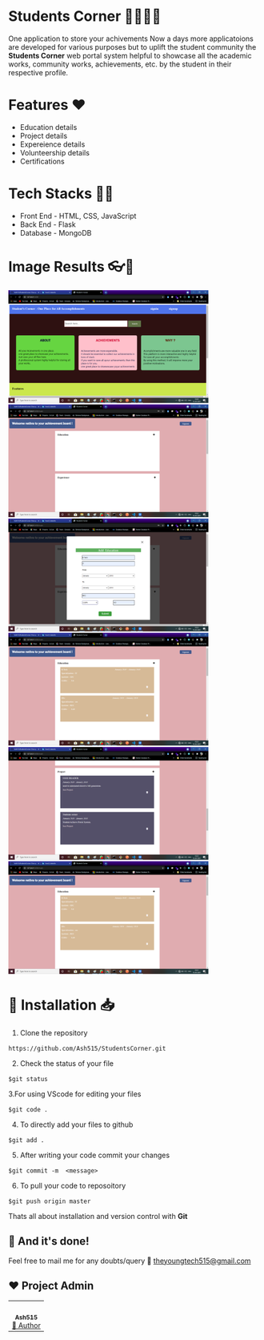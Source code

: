 # Students Corner 👩‍🎓👨‍🎓

One application to store your achivements
Now a days more applicatoions are developed for various purposes but to uplift the student community the **Students Corner** web portal system helpful to showcase all the academic works, community works, achievements, etc. by the student in their respective profile. 

# Features ❤
- Education details
- Project details
- Expereience details
- Volunteership details
- Certifications

# Tech Stacks 👨‍💻

- Front End - HTML, CSS, JavaScript 
- Back End  -  Flask
- Database  - MongoDB

# Image Results 👓🤩
<img src="Output Images/op1.png" width="400px">   <img src="Output Images/OP2.png" width="400px"> 
<img src="Output Images/OP3.png" width="400px">   <img src="Output Images/OP4.png" width="400px"> 
<img src="Output Images/OP5.png" width="400px">   <img src="Output Images/OP6.png" width="400px"> 

# 🚀&nbsp;Installation 📥 

1. Clone the repository 
```
https://github.com/Ash515/StudentsCorner.git
```
2. Check the status of your file 
```
$git status
```

3.For using VScode for editing your files 
```
$git code .
```
4. To directly add your files to github
```
$git add .
```
5. After writing your code commit your changes 
```
$git commit -m  <message>
```
6. To pull your code to reposoitory
```
$git push origin master
```
Thats all about installation and version control with **Git**

## :clap: And it's done!
Feel free to mail me for any doubts/query 
:email: theyoungtech515@gmail.com

## ❤️ Project Admin
<table>
	<tr>
		<td align="center">
			<a href="https://github.com/Ash515"> <img src="https://avatars3.githubusercontent.com/u/53136674?v=4" width="100px" alt="" />
				<br /> <sub><b>Ash515</b></sub> </a>
			<br /> <a href="https://github.com/Ash515/StudentsCorner/commits?author=Ash515">
                👑 Author
            </a> 
		</td>
	</tr>
</table>


